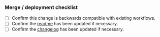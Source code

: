 ### Merge / deployment checklist

- [ ] Confirm this change is backwards compatible with existing workflows.
- [ ] Confirm the [readme](https://github.com/nickfyson-org/codeql-action/blob/main/README.md) has been updated if necessary.
- [ ] Confirm the [changelog](https://github.com/nickfyson-org/codeql-action/blob/main/CHANGELOG.md) has been updated if necessary.
